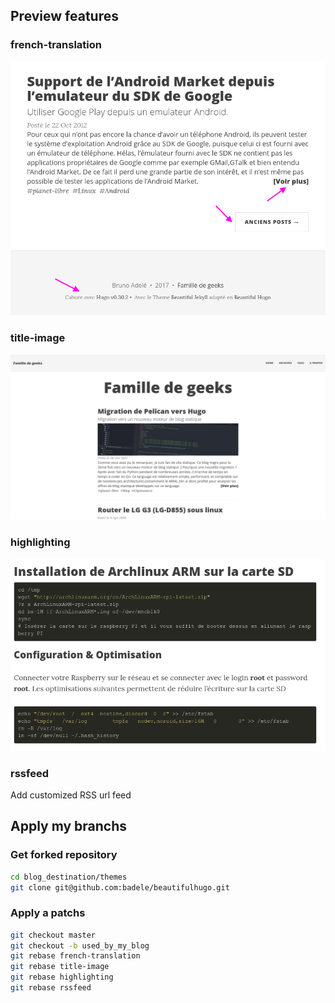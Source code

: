 ## Preview features

### french-translation

![french-translation](https://github.com/badele/beautifulhugo/raw/apply_my_branchs/apply_my_branchs/french.png)

### title-image

![itle-image](https://github.com/badele/beautifulhugo/raw/apply_my_branchs/apply_my_branchs/image-title.png)

### highlighting

![highlighting](https://github.com/badele/beautifulhugo/raw/apply_my_branchs/apply_my_branchs/highlighting.png)

### rssfeed

Add customized RSS url feed

## Apply my branchs

### Get forked repository

```bash
cd blog_destination/themes
git clone git@github.com:badele/beautifulhugo.git
```

### Apply a patchs

```bash
git checkout master
git checkout -b used_by_my_blog
git rebase french-translation
git rebase title-image
git rebase highlighting
git rebase rssfeed
```
